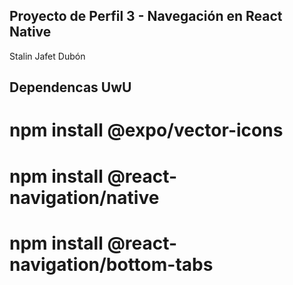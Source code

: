 ## Proyecto de Perfil 3 - Navegación en React Native
Stalin Jafet Dubón

## Dependencas UwU
# npm install @expo/vector-icons
# npm install @react-navigation/native
# npm install @react-navigation/bottom-tabs
